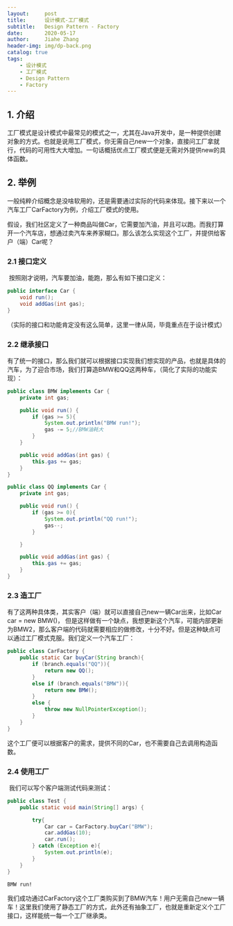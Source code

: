 ```yaml
---
layout:     post
title:      设计模式-工厂模式
subtitle:   Design Pattern - Factory
date:       2020-05-17
author:     Jiahe Zhang
header-img: img/dp-back.png
catalog: true
tags:
    - 设计模式
    - 工厂模式
    - Design Pattern
    - Factory
---
```


## 1. 介绍

​		工厂模式是设计模式中最常见的模式之一，尤其在Java开发中，是一种提供创建对象的方式。也就是说用工厂模式，你无需自己new一个对象，直接问工厂拿就行，代码的可用性大大增加。一句话概括优点工厂模式便是无需对外提供new的具体函数。



## 2. 举例

​		一般纯粹介绍概念是没啥软用的，还是需要通过实际的代码来体现。接下来以一个汽车工厂CarFactory为例，介绍工厂模式的使用。

​		假设，我们社区定义了一种商品叫做Car，它需要加汽油，并且可以跑。而我打算开一个汽车店，想通过卖汽车来养家糊口。那么该怎么实现这个工厂，并提供给客户（端）Car呢？



### 2.1 接口定义

​		按照刚才说明，汽车要加油，能跑，那么有如下接口定义：

```java
public interface Car {
    void run();
    void addGas(int gas);
}
```

（实际的接口和功能肯定没有这么简单，这里一律从简，毕竟重点在于设计模式）



### 2.2 继承接口

​		有了统一的接口，那么我们就可以根据接口实现我们想实现的产品，也就是具体的汽车，为了迎合市场，我们打算造BMW和QQ这两种车，（简化了实际的功能实现）：

```java
public class BMW implements Car {
    private int gas;

    public void run() {
        if (gas >= 5){
            System.out.println("BMW run!");
            gas -= 5;//BMW油耗大
        }
    }

    public void addGas(int gas) {
        this.gas += gas;
    }
}
```



```java
public class QQ implements Car {
    private int gas;

    public void run() {
        if (gas >= 0){
            System.out.println("QQ run!");
            gas--;
        }

    }

    public void addGas(int gas) {
        this.gas += gas;
    }
}
```



### 2.3 造工厂

​		有了这两种具体类，其实客户（端）就可以直接自己new一辆Car出来，比如Car car = new BMW()， 但是这样做有一个缺点，我想更新这个汽车，可能内部更新为BMW2，那么客户端的代码就需要相应的做修改，十分不好。但是这种缺点可以通过工厂模式克服。我们定义一个汽车工厂：

```java
public class CarFactory {
    public static Car buyCar(String branch){
        if (branch.equals("QQ")){
            return new QQ();
        }
        else if (branch.equals("BMW")){
            return new BMW();
        }
        else {
            throw new NullPointerException();
        }
    }
}
```

​		这个工厂便可以根据客户的需求，提供不同的Car，也不需要自己去调用构造函数。



### 2.4 使用工厂

​		我们可以写个客户端测试代码来测试：

```java
public class Test {
    public static void main(String[] args) {

        try{
            Car car = CarFactory.buyCar("BMW");
            car.addGas(10);
            car.run();
        } catch (Exception e){
            System.out.println(e);
        }
    }
}
```

```
BMW run!
```

​		我们成功通过CarFactory这个工厂类购买到了BMW汽车！用户无需自己new一辆车！这里我们使用了静态工厂的方式，此外还有抽象工厂，也就是重新定义个工厂接口，这样能统一每一个工厂继承类。